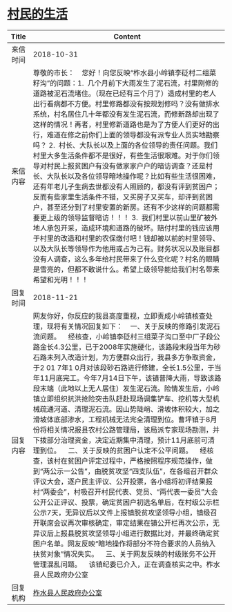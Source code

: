# <a href="http://www.shangluo.gov.cn/zmhd/ldxxxx.jsp?urltype=leadermail.LeaderMailContentUrl&wbtreeid=1112&leadermailid=4981">村民的生活</a>
|Title|Content|
|:---:|---|
|来信时间|2018-10-31|
|来信内容|尊敬的市长：    您好！向您反映“柞水县小岭镇李砭村二组菜籽沟”的问题：1.  几个月前下大雨发生了泥石流，村里刚修的道路被泥石流堵住。（现在已经有三个月了）造成村里的老人出行看病都不方便。村里修路都没有按规划修吗？没有做排水系统，村名居住几十年都没有发生泥石流，而修新路却出现了这样的情况！再者，村里修新道路也是为了方便人们更好的出行，难道在修之前你们上面的领导都没有派专业人员实地勘察吗？ 2.  村长、大队长以及上面的各位领导的责任问题。我们村里大多生活条件都不是很好，有些生活很艰难。对于你们领导对村民上报贫困户有没有做家家户户的暗访调查？还是村长、大队长以及各位领导暗地操作呢？比如有些生活很困难，还有年老儿子生病去世都没有人照顾的，都没有评到贫困户；反而有些家里生活条件不错，又买房子又买车，却评到贫困户，甚至还分到了村里安置的新房。还有不少这样的问题都需要更上级的领导监督暗访！！！ 3.  我们村里以前山里矿被外地人承包开采，造成环境和道路的破坏。赔付村里的钱应该用于村里的改造和村里的农保缴付吧！钱却被以前的村里领导、以及大队长等领导作为他用或占为己有。财务状况以及账目都没有人调查，这么多年给村民带来了什么变化呢？村名的眼睛是雪亮的，但都不敢说什么。希望上级领导能给我们村名带来希望和光明！！！|
|回复时间|2018-11-21|
|回复内容|网友你好，你反应的我县高度重视，立即责成小岭镇核查处理，现将有关情况回复如下：    一、关于反映的修路引发泥石流问题。    经核查，小岭镇李砭村三组菜子沟口至中厂子段公路金长4.3公里，已于2008年实施硬化，该路段末段当年为砂石路未列入改造计划，为方便群众出行，我县多方争取资金，于2 01 7年1 0月对该段砂石路进行修建，全长1.5公里，于当年11月底完工。今年7月14日下午，该镇普降大雨，导致该路段末端（此地以上无人居住）发生泥石流。险情发生后，小岭镇立即组织抗洪抢险突击队赶赴现场调集铲车、挖机等大型机械疏通河道、清理泥石流。因山势陡峭、滑坡体积较大，加之滑坡体底部渗水，工程机械无法完全清理到位。曹坪镇于8月份将相关情况报县农村公路管理局，该局派专家现场勘测，并下拨部分治理资金，决定近期集中清理，预计11月底前可清理到位。    二、关于反映的贫困户认定不公平问题。    经核查，该村在贫困户评定过程中，严格按照程序规范操作，做到“两公示一公告”，由脱贫攻坚“四支队伍”，在各组召开群众评议大会，逐户民主评议、公开投票，各小组将初评结果报村“两委会”，村吸召开村民代表、党员、“两代表一委员”大会公开公正评议、投票，确定贫困户初选名单后，在村级公示栏公示7天，无异议后以文件上报镇脱贫攻坚领导小组，镇级召开联席会议再次审核确定，审定结果在镇公开栏再次公示，无异议后上报县脱贫攻坚领导小组进行数据比对，并最终确定贫困户名单。网友反映“暗地操作将部分不符合要求的人员纳入扶贫对象”情况失实。    三、关于网友反映的村级账务不公开管理混乱问题。    该镇纪委已介入，正在调查核实之中。柞水县人民政府办公室|
|回复机构|<a href="../../categories/agencies/柞水县人民政府办公室.md">柞水县人民政府办公室</a>|
